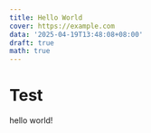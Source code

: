 ```yaml
---
title: Hello World
cover: https://example.com
data: '2025-04-19T13:48:08+08:00'
draft: true
math: true
---
```


# Test

hello world!
